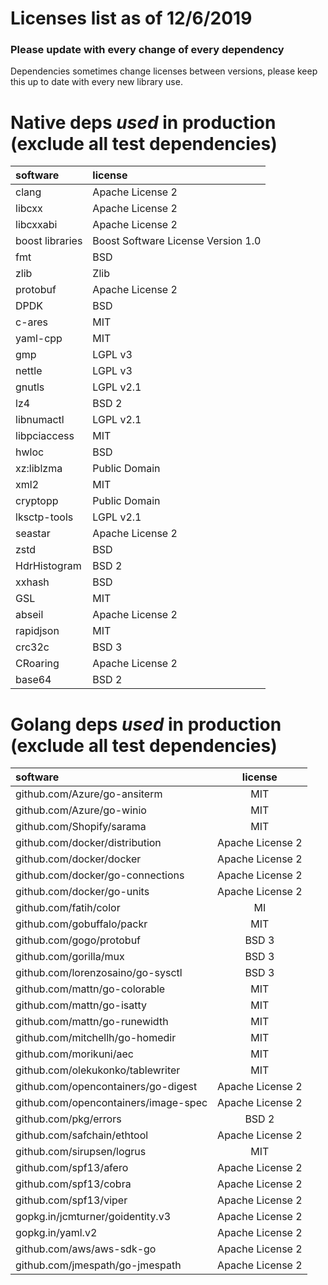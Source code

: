 # Licenses list as of 12/6/2019

### Please update with every change of every dependency

Dependencies sometimes change licenses between versions, 
please keep this up to date with every new library use.

# Native deps _used_ in production (exclude all test dependencies)

| software        | license                            |
| :----------     | :------------                      |
| clang           | Apache License 2                   |
| libcxx          | Apache License 2                   |
| libcxxabi       | Apache License 2                   |
| boost libraries | Boost Software License Version 1.0 |
| fmt             | BSD                                |
| zlib            | Zlib                               |
| protobuf        | Apache License 2                   |
| DPDK            | BSD                                |
| c-ares          | MIT                                |
| yaml-cpp        | MIT                                |
| gmp             | LGPL v3                            |
| nettle          | LGPL v3                            |
| gnutls          | LGPL v2.1                          |
| lz4             | BSD 2                              |
| libnumactl      | LGPL v2.1                          |
| libpciaccess    | MIT                                |
| hwloc           | BSD                                |
| xz:liblzma      | Public Domain                      |
| xml2            | MIT                                |
| cryptopp        | Public Domain                      |
| lksctp-tools    | LGPL v2.1                          |
| seastar         | Apache License 2                   |
| zstd            | BSD                                |
| HdrHistogram    | BSD 2                              |
| xxhash          | BSD                                |
| GSL             | MIT                                |
| abseil          | Apache License 2                   |
| rapidjson       | MIT                                |
| crc32c          | BSD 3                              |
| CRoaring        | Apache License 2                   |
| base64          | BSD 2                              |
 
# Golang deps _used_ in production (exclude all test dependencies)

| software                             | license          |
| :----------                          | :------------:   |
| github.com/Azure/go-ansiterm         | MIT              |
| github.com/Azure/go-winio            | MIT              |
| github.com/Shopify/sarama            | MIT              |
| github.com/docker/distribution       | Apache License 2 |
| github.com/docker/docker             | Apache License 2 |
| github.com/docker/go-connections     | Apache License 2 |
| github.com/docker/go-units           | Apache License 2 |
| github.com/fatih/color               | MI               |
| github.com/gobuffalo/packr           | MIT              |
| github.com/gogo/protobuf             | BSD 3            |
| github.com/gorilla/mux               | BSD 3            |
| github.com/lorenzosaino/go-sysctl    | BSD 3            |
| github.com/mattn/go-colorable        | MIT              |
| github.com/mattn/go-isatty           | MIT              |
| github.com/mattn/go-runewidth        | MIT              |
| github.com/mitchellh/go-homedir      | MIT              |
| github.com/morikuni/aec              | MIT              |
| github.com/olekukonko/tablewriter    | MIT              |
| github.com/opencontainers/go-digest  | Apache License 2 |
| github.com/opencontainers/image-spec | Apache License 2 |
| github.com/pkg/errors                | BSD 2            |
| github.com/safchain/ethtool          | Apache License 2 |
| github.com/sirupsen/logrus           | MIT              |
| github.com/spf13/afero               | Apache License 2 |
| github.com/spf13/cobra               | Apache License 2 |
| github.com/spf13/viper               | Apache License 2 |
| gopkg.in/jcmturner/goidentity.v3     | Apache License 2 |
| gopkg.in/yaml.v2                     | Apache License 2 |
| github.com/aws/aws-sdk-go            | Apache License 2 |
| github.com/jmespath/go-jmespath      | Apache License 2 |
